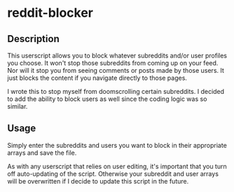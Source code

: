 # reddit-blocker

## Description
This userscript allows you to block whatever subreddits and/or user profiles you choose. It won't stop those subreddits from coming up on your feed. Nor will it stop you from seeing comments or posts made by those users. It just blocks the content if you navigate directly to those pages.

I wrote this to stop myself from doomscrolling certain subreddits. I decided to add the ability to block users as well since the coding logic was so similar.

## Usage
Simply enter the subreddits and users you want to block in their appropriate arrays and save the file.

As with any userscript that relies on user editing, it's important that you turn off auto-updating of the script. Otherwise your subreddit and user arrays will be overwritten if I decide to update this script in the future.
